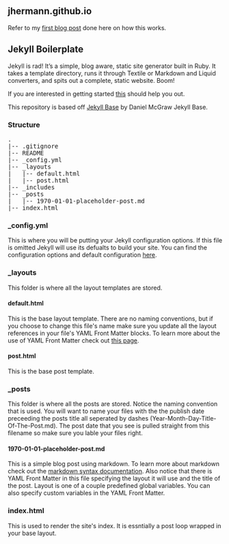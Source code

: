 ## jhermann.github.io ##

Refer to my [first blog post](http://jhermann.github.io/documentation/2013/08/17/grand-opening.html) done here on how this works.

## Jekyll Boilerplate ##

Jekyll is rad! It’s a simple, blog aware, static site generator built in Ruby. It takes a template directory, runs it through Textile or Markdown and Liquid converters, and spits out a complete, static website. Boom!

If you are interested in getting started [this](http://web-design-weekly.com/2013/03/04/going-static-with-jekyll-deploying-via-github-for-free/) should help you out.

This repository is based off [Jekyll Base](https://github.com/danielmcgraw/Jekyll-Base) by Daniel McGraw Jekyll Base.

### Structure ###
<pre>
.
|-- .gitignore
|-- README
|-- _config.yml
|-- _layouts
|   |-- default.html
|   |-- post.html
|-- _includes
|-- _posts
|   |-- 1970-01-01-placeholder-post.md
|-- index.html
</pre>

### _config.yml ###
This is where you will be putting your Jekyll configuration options. If this file is omitted Jekyll will use its defualts to build your site. You can find the configuration options and default configuration [here](https://github.com/mojombo/jekyll/wiki/configuration).

### _layouts ###
This folder is where all the layout templates are stored.

#### default.html ####
This is the base layout template. There are no naming conventions, but if you choose to change this file's name make sure you update all the layout references in your file's YAML Front Matter blocks. To learn more about the use of YAML Front Matter check out [this page](https://github.com/mojombo/jekyll/wiki/yaml-front-matter).

#### post.html ####
This is the base post template.

### _posts ###
This folder is where all the posts are stored. Notice the naming convention that is used. You will want to name your files with the the publish date preceeding the posts title all seperated by dashes (Year-Month-Day-Title-Of-The-Post.md). The post date that you see is pulled straight from this filename so make sure you lable your files right.

#### 1970-01-01-placeholder-post.md ####
This is a simple blog post using markdown. To learn more about markdown check out the [markdown syntax documentation](http://daringfireball.net/projects/markdown/syntax). Also notice that there is YAML Front Matter in this file specifying the layout it will use and the title of the post. Layout is one of a couple predefined global variables. You can also specify custom variables in the YAML Front Matter.

### index.html ###
This is used to render the site's index. It is essntially a post loop wrapped in your base layout.
